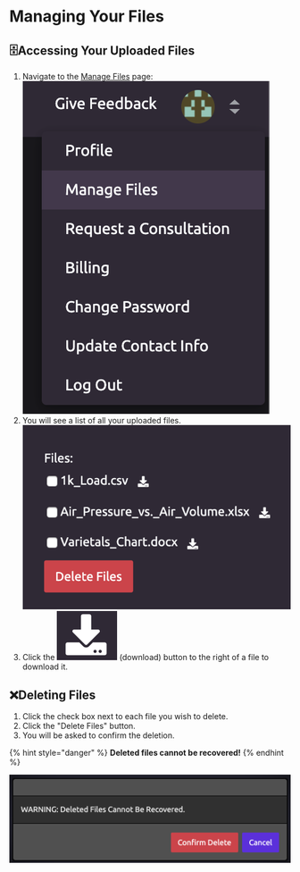 # Managing Your Files

## 🗄Accessing Your Uploaded Files

1. Navigate to the [Manage Files](https://wayscript.com/file_manager) page:  ![](../.gitbook/assets/manage_files.png)  
2. You will see a list of all your uploaded files.  ![](../.gitbook/assets/uploaded_files.png)  
3. Click the ![](../.gitbook/assets/download.png) \(download\) button to the right of a file to download it.

## ❌Deleting Files

1. Click the check box next to each file you wish to delete. 
2. Click the "Delete Files" button. 
3. You will be asked to confirm the deletion.

{% hint style="danger" %}
**Deleted files cannot be recovered!**
{% endhint %}

![](../.gitbook/assets/confirm_delete.png)




